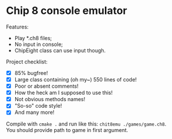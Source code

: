 # Chip 8 console emulator
Features:
* Play *.ch8 files;  
* No input in console;  
* ChipEight class can use input though.  

Project checklist:  
- [x] 85% bugfree!  
- [x] Large class containing (oh my~) 550 lines of code!  
- [x] Poor or absent comments!  
- [x] How the heck am I supposed to use this!  
- [x] Not obvious methods names!  
- [x] "So-so" code style!  
- [x] And many more!  

Compile with `cmake .` and run like this: `chit8emu ./games/game.ch8`.  
You should provide path to game in first argument.  
